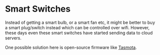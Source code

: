 # Smart Switches

Instead of getting a smart bulb, or a smart fan etc, it might be better to buy a smart plug/switch instead which can be controlled over wifi. However, these days even these smart switches have started sending data to cloud servers.

One possible solution here is open-source firmware like [Tasmota](https://tasmota.github.io/docs/About/).
